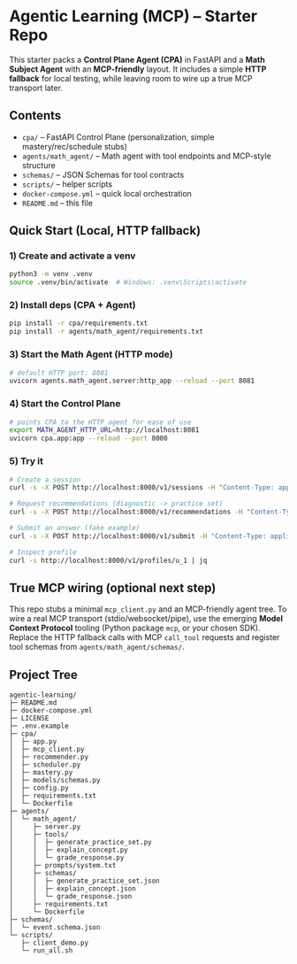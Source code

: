 # Agentic Learning (MCP) – Starter Repo

This starter packs a **Control Plane Agent (CPA)** in FastAPI and a **Math Subject Agent** with an **MCP-friendly** layout.
It includes a simple **HTTP fallback** for local testing, while leaving room to wire up a true MCP transport later.

## Contents
- `cpa/` – FastAPI Control Plane (personalization, simple mastery/rec/schedule stubs)
- `agents/math_agent/` – Math agent with tool endpoints and MCP-style structure
- `schemas/` – JSON Schemas for tool contracts
- `scripts/` – helper scripts
- `docker-compose.yml` – quick local orchestration
- `README.md` – this file

## Quick Start (Local, HTTP fallback)

### 1) Create and activate a venv
```bash
python3 -m venv .venv
source .venv/bin/activate  # Windows: .venv\Scripts\activate
```

### 2) Install deps (CPA + Agent)
```bash
pip install -r cpa/requirements.txt
pip install -r agents/math_agent/requirements.txt
```

### 3) Start the Math Agent (HTTP mode)
```bash
# default HTTP port: 8081
uvicorn agents.math_agent.server:http_app --reload --port 8081
```

### 4) Start the Control Plane
```bash
# points CPA to the HTTP agent for ease of use
export MATH_AGENT_HTTP_URL=http://localhost:8081
uvicorn cpa.app:app --reload --port 8000
```

### 5) Try it
```bash
# Create a session
curl -s -X POST http://localhost:8000/v1/sessions -H "Content-Type: application/json" -d '{"user_id":"u_1","locale":"he-IL"}' | jq

# Request recommendations (diagnostic -> practice set)
curl -s -X POST http://localhost:8000/v1/recommendations -H "Content-Type: application/json" -d '{"user_id":"u_1","subject":"math"}' | jq

# Submit an answer (fake example)
curl -s -X POST http://localhost:8000/v1/submit -H "Content-Type: application/json" -d '{"user_id":"u_1","subject":"math","item_id":"ALG.LIN1.Q1","student_answer":"x=3"}' | jq

# Inspect profile
curl -s http://localhost:8000/v1/profiles/u_1 | jq
```

## True MCP wiring (optional next step)
This repo stubs a minimal `mcp_client.py` and an MCP-friendly agent tree. To wire a real MCP transport (stdio/websocket/pipe),
use the emerging **Model Context Protocol** tooling (Python package `mcp`, or your chosen SDK). Replace the HTTP fallback calls
with MCP `call_tool` requests and register tool schemas from `agents/math_agent/schemas/`.

## Project Tree
```
agentic-learning/
├─ README.md
├─ docker-compose.yml
├─ LICENSE
├─ .env.example
├─ cpa/
│  ├─ app.py
│  ├─ mcp_client.py
│  ├─ recommender.py
│  ├─ scheduler.py
│  ├─ mastery.py
│  ├─ models/schemas.py
│  ├─ config.py
│  ├─ requirements.txt
│  └─ Dockerfile
├─ agents/
│  └─ math_agent/
│     ├─ server.py
│     ├─ tools/
│     │  ├─ generate_practice_set.py
│     │  ├─ explain_concept.py
│     │  └─ grade_response.py
│     ├─ prompts/system.txt
│     ├─ schemas/
│     │  ├─ generate_practice_set.json
│     │  ├─ explain_concept.json
│     │  └─ grade_response.json
│     ├─ requirements.txt
│     └─ Dockerfile
├─ schemas/
│  └─ event.schema.json
└─ scripts/
   ├─ client_demo.py
   └─ run_all.sh
```